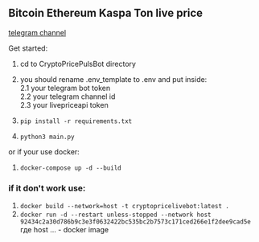 ## Bitcoin Ethereum Kaspa Ton live price

[telegram channel](https://t.me/crypto_price_puls)

Get started:
1. cd to CryptoPricePulsBot directory
2. you should rename .env_template to .env and put inside:  
  2.1 your telegram bot token  
  2.2 your telegram channel id  
  2.3 your livepriceapi token  
   
3. `pip install -r requirements.txt`
4. `python3 main.py`

or if your use docker:
1. `docker-compose up -d --build`

### if it don't work use:
1. `docker build --network=host -t cryptopricelivebot:latest .`
2. `docker run -d --restart unless-stopped --network host 92434c2a30d786b9c3e3f0632422bc535bc2b7573c171ced266e1f2dee9cad5e`
где host ... - docker image
